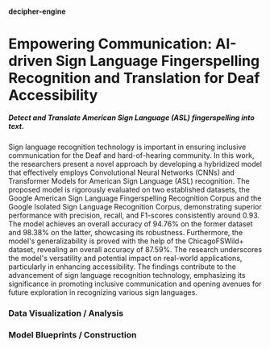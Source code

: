 #### **decipher-engine**

# **Empowering Communication: AI-driven Sign Language Fingerspelling Recognition and Translation for Deaf Accessibility**
##### *Detect and Translate American Sign Language (ASL) fingerspelling into text.*

Sign language recognition technology is important in ensuring inclusive communication for the Deaf and hard-of-hearing community. In this work, the researchers present a novel approach by developing a hybridized model that effectively employs Convolutional Neural Networks (CNNs) and Transformer Models for American Sign Language (ASL) recognition. The proposed model is rigorously evaluated on two established datasets, the Google American Sign Language Fingerspelling Recognition Corpus and the Google Isolated Sign Language Recognition Corpus, demonstrating superior performance with precision, recall, and F1-scores consistently around 0.93. The model achieves an overall accuracy of 94.76% on the former dataset and 98.38% on the latter, showcasing its robustness. Furthermore, the model's generalizability is proved with the help of the ChicagoFSWild+ dataset, revealing an overall accuracy of 87.59%. The research underscores the model's versatility and potential impact on real-world applications, particularly in 
enhancing accessibility. The findings contribute to the advancement of sign language recognition technology, emphasizing its significance in promoting inclusive communication and opening avenues for future exploration in recognizing various sign languages.

### **Data Visualization / Analysis**

### **Model Blueprints / Construction**
